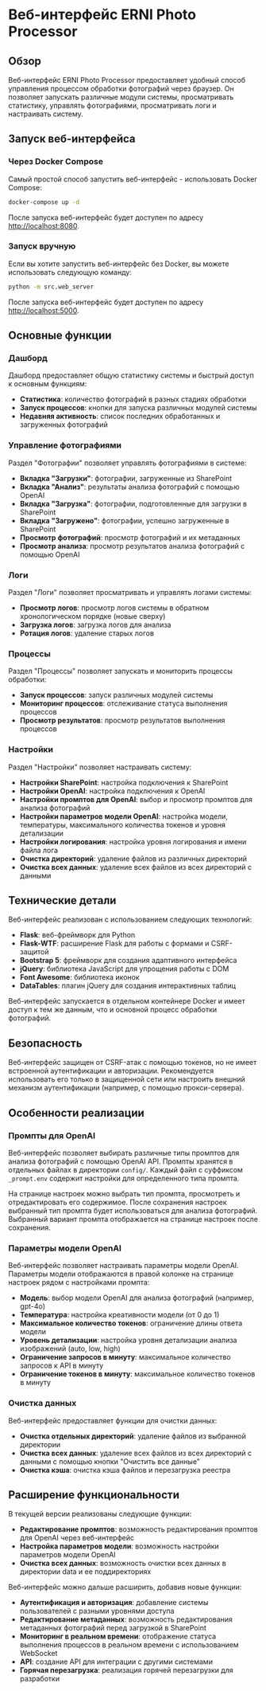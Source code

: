 # Веб-интерфейс ERNI Photo Processor

## Обзор

Веб-интерфейс ERNI Photo Processor предоставляет удобный способ управления процессом обработки фотографий через браузер. Он позволяет запускать различные модули системы, просматривать статистику, управлять фотографиями, просматривать логи и настраивать систему.

## Запуск веб-интерфейса

### Через Docker Compose

Самый простой способ запустить веб-интерфейс - использовать Docker Compose:

```bash
docker-compose up -d
```

После запуска веб-интерфейс будет доступен по адресу [http://localhost:8080](http://localhost:8080).

### Запуск вручную

Если вы хотите запустить веб-интерфейс без Docker, вы можете использовать следующую команду:

```bash
python -m src.web_server
```

После запуска веб-интерфейс будет доступен по адресу [http://localhost:5000](http://localhost:5000).

## Основные функции

### Дашборд

Дашборд предоставляет общую статистику системы и быстрый доступ к основным функциям:

- **Статистика**: количество фотографий в разных стадиях обработки
- **Запуск процессов**: кнопки для запуска различных модулей системы
- **Недавняя активность**: список последних обработанных и загруженных фотографий

### Управление фотографиями

Раздел "Фотографии" позволяет управлять фотографиями в системе:

- **Вкладка "Загрузки"**: фотографии, загруженные из SharePoint
- **Вкладка "Анализ"**: результаты анализа фотографий с помощью OpenAI
- **Вкладка "Загрузка"**: фотографии, подготовленные для загрузки в SharePoint
- **Вкладка "Загружено"**: фотографии, успешно загруженные в SharePoint
- **Просмотр фотографий**: просмотр фотографий и их метаданных
- **Просмотр анализа**: просмотр результатов анализа фотографий с помощью OpenAI

### Логи

Раздел "Логи" позволяет просматривать и управлять логами системы:

- **Просмотр логов**: просмотр логов системы в обратном хронологическом порядке (новые сверху)
- **Загрузка логов**: загрузка логов для анализа
- **Ротация логов**: удаление старых логов

### Процессы

Раздел "Процессы" позволяет запускать и мониторить процессы обработки:

- **Запуск процессов**: запуск различных модулей системы
- **Мониторинг процессов**: отслеживание статуса выполнения процессов
- **Просмотр результатов**: просмотр результатов выполнения процессов

### Настройки

Раздел "Настройки" позволяет настраивать систему:

- **Настройки SharePoint**: настройка подключения к SharePoint
- **Настройки OpenAI**: настройка подключения к OpenAI
- **Настройки промптов для OpenAI**: выбор и просмотр промптов для анализа фотографий
- **Настройки параметров модели OpenAI**: настройка модели, температуры, максимального количества токенов и уровня детализации
- **Настройки логирования**: настройка уровня логирования и имени файла лога
- **Очистка директорий**: удаление файлов из различных директорий
- **Очистка всех данных**: удаление всех файлов из всех директорий с данными

## Технические детали

Веб-интерфейс реализован с использованием следующих технологий:

- **Flask**: веб-фреймворк для Python
- **Flask-WTF**: расширение Flask для работы с формами и CSRF-защитой
- **Bootstrap 5**: фреймворк для создания адаптивного интерфейса
- **jQuery**: библиотека JavaScript для упрощения работы с DOM
- **Font Awesome**: библиотека иконок
- **DataTables**: плагин jQuery для создания интерактивных таблиц

Веб-интерфейс запускается в отдельном контейнере Docker и имеет доступ к тем же данным, что и основной процесс обработки фотографий.

## Безопасность

Веб-интерфейс защищен от CSRF-атак с помощью токенов, но не имеет встроенной аутентификации и авторизации. Рекомендуется использовать его только в защищенной сети или настроить внешний механизм аутентификации (например, с помощью прокси-сервера).

## Особенности реализации

### Промпты для OpenAI

Веб-интерфейс позволяет выбирать различные типы промптов для анализа фотографий с помощью OpenAI API. Промпты хранятся в отдельных файлах в директории `config/`. Каждый файл с суффиксом `_prompt.env` содержит настройки для определенного типа промпта.

На странице настроек можно выбрать тип промпта, просмотреть и отредактировать его содержимое. После сохранения настроек выбранный тип промпта будет использоваться для анализа фотографий. Выбранный вариант промпта отображается на странице настроек после сохранения.

### Параметры модели OpenAI

Веб-интерфейс позволяет настраивать параметры модели OpenAI. Параметры модели отображаются в правой колонке на странице настроек рядом с настройками промпта:

- **Модель**: выбор модели OpenAI для анализа фотографий (например, gpt-4o)
- **Температура**: настройка креативности модели (от 0 до 1)
- **Максимальное количество токенов**: ограничение длины ответа модели
- **Уровень детализации**: настройка уровня детализации анализа изображений (auto, low, high)
- **Ограничение запросов в минуту**: максимальное количество запросов к API в минуту
- **Ограничение токенов в минуту**: максимальное количество токенов в минуту

### Очистка данных

Веб-интерфейс предоставляет функции для очистки данных:

- **Очистка отдельных директорий**: удаление файлов из выбранной директории
- **Очистка всех данных**: удаление всех файлов из всех директорий с данными с помощью кнопки "Очистить все данные"
- **Очистка кэша**: очистка кэша файлов и перезагрузка реестра

## Расширение функциональности

В текущей версии реализованы следующие функции:

- **Редактирование промптов**: возможность редактирования промптов для OpenAI через веб-интерфейс
- **Настройка параметров модели**: возможность настройки параметров модели OpenAI
- **Очистка всех данных**: возможность очистки всех данных в директории data и ее поддиректориях

Веб-интерфейс можно дальше расширить, добавив новые функции:

- **Аутентификация и авторизация**: добавление системы пользователей с разными уровнями доступа
- **Редактирование метаданных**: возможность редактирования метаданных фотографий перед загрузкой в SharePoint
- **Мониторинг в реальном времени**: отображение статуса выполнения процессов в реальном времени с использованием WebSocket
- **API**: создание API для интеграции с другими системами
- **Горячая перезагрузка**: реализация горячей перезагрузки для разработки
